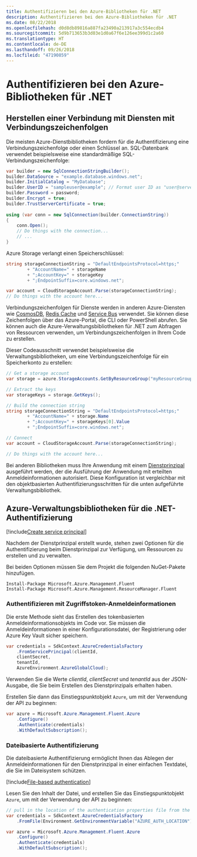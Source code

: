 ```yaml
---
title: Authentifizieren bei den Azure-Bibliotheken für .NET
description: Authentifizieren bei den Azure-Bibliotheken für .NET
ms.date: 08/22/2018
ms.openlocfilehash: d0d8db89816a887fa23490a213917a3c554ecdb4
ms.sourcegitcommit: 5d9b713653b3d03e1d0a67f6e126ee399d1c2a60
ms.translationtype: HT
ms.contentlocale: de-DE
ms.lasthandoff: 09/26/2018
ms.locfileid: "47190859"
---
```

# <a name="authenticate-with-the-azure-libraries-for-net"></a>Authentifizieren bei den Azure-Bibliotheken für .NET

## <a name="connect-to-services-with-connection-strings"></a>Herstellen einer Verbindung mit Diensten mit Verbindungszeichenfolgen

Die meisten Azure-Dienstbibliotheken fordern für die Authentifizierung eine Verbindungszeichenfolge oder einen Schlüssel an. SQL-Datenbank verwendet beispielsweise eine standardmäßige SQL-Verbindungszeichenfolge:

```csharp
var builder = new SqlConnectionStringBuilder();
builder.DataSource = "example.database.windows.net";
builder.InitialCatalog = "MyDatabase";
builder.UserID = "sampleuser@example"; // Format user ID as "user@server"
builder.Password = password;
builder.Encrypt = true;
builder.TrustServerCertificate = true;
                
using (var conn = new SqlConnection(builder.ConnectionString))
{
    conn.Open();
    // Do things with the connection...
    // ...
}
```

Azure Storage verlangt einen Speicherschlüssel:

```csharp
string storageConnectionString = "DefaultEndpointsProtocol=https;"
        + "AccountName=" + storageName
        + ";AccountKey=" + storageKey
        + ";EndpointSuffix=core.windows.net";

var account = CloudStorageAccount.Parse(storageConnectionString);
// Do things with the account here...
```

Verbindungszeichenfolgen für Dienste werden in anderen Azure-Diensten wie [CosmosDB](/azure/documentdb/documentdb-dotnet-application#a-nametoc395637769astep-5-wiring-up-azure-cosmos-db), [Redis Cache](/azure/redis-cache/cache-dotnet-how-to-use-azure-redis-cache) und [Service Bus](/azure/service-bus-messaging/service-bus-dotnet-get-started-with-queues) verwendet. Sie können diese Zeichenfolgen über das Azure-Portal, die CLI oder PowerShell abrufen.  Sie können auch die Azure-Verwaltungsbibliotheken für .NET zum Abfragen von Ressourcen verwenden, um Verbindungszeichenfolgen in Ihrem Code zu erstellen. 

Dieser Codeausschnitt verwendet beispielsweise die Verwaltungsbibliotheken, um eine Verbindungszeichenfolge für ein Speicherkonto zu erstellen:

```csharp
// Get a storage account
var storage = azure.StorageAccounts.GetByResourceGroup("myResourceGroup", "myStorageAccount");

// Extract the keys
var storageKeys = storage.GetKeys();

// Build the connection string
string storageConnectionString = "DefaultEndpointsProtocol=https;"
        + "AccountName=" + storage.Name
        + ";AccountKey=" + storageKeys[0].Value
        + ";EndpointSuffix=core.windows.net";

// Connect
var account = CloudStorageAccount.Parse(storageConnectionString);

// Do things with the account here...
```

Bei anderen Bibliotheken muss Ihre Anwendung mit einem [Dienstprinzipal](https://docs.microsoft.com/azure/active-directory/develop/active-directory-application-objects) ausgeführt werden, der die Ausführung der Anwendung mit erteilten Anmeldeinformationen autorisiert. Diese Konfiguration ist vergleichbar mit den objektbasierten Authentifizierungsschritten für die unten aufgeführte Verwaltungsbibliothek.

## <a name="mgmt-auth"></a>Azure-Verwaltungsbibliotheken für die .NET-Authentifizierung

[!include[Create service principal](includes/create-sp.md)]

Nachdem der Dienstprinzipal erstellt wurde, stehen zwei Optionen für die Authentifizierung beim Dienstprinzipal zur Verfügung, um Ressourcen zu erstellen und zu verwalten.

Bei beiden Optionen müssen Sie dem Projekt die folgenden NuGet-Pakete hinzufügen.

```
Install-Package Microsoft.Azure.Management.Fluent
Install-Package Microsoft.Azure.Management.ResourceManager.Fluent
```

### <a name="authenticate-with-token-credentials"></a>Authentifizieren mit Zugriffstoken-Anmeldeinformationen

Die erste Methode sieht das Erstellen des tokenbasierten Anmeldeinformationsobjekts im Code vor.  Sie müssen die Anmeldeinformationen in einer Konfigurationsdatei, der Registrierung oder Azure Key Vault sicher speichern.

```csharp
var credentials = SdkContext.AzureCredentialsFactory
    .FromServicePrincipal(clientId,
    clientSecret,
    tenantId, 
    AzureEnvironment.AzureGlobalCloud);
```

Verwenden Sie die Werte *clientId*, *clientSecret* und *tenantId* aus der JSON-Ausgabe, die Sie beim Erstellen des Dienstprinzipals erhalten haben.

Erstellen Sie dann das Einstiegspunktobjekt `Azure`, um mit der Verwendung der API zu beginnen:

```csharp
var azure = Microsoft.Azure.Management.Fluent.Azure
    .Configure()
    .Authenticate(credentials)
    .WithDefaultSubscription();
```

### <a name="mgmt-file"></a>Dateibasierte Authentifizierung

Die dateibasierte Authentifizierung ermöglicht Ihnen das Ablegen der Anmeldeinformationen für den Dienstprinzipal in einer einfachen Textdatei, die Sie im Dateisystem schützen.

[!include[File-based authentication](includes/file-based-auth.md)]

Lesen Sie den Inhalt der Datei, und erstellen Sie das Einstiegspunktobjekt `Azure`, um mit der Verwendung der API zu beginnen:

```csharp
// pull in the location of the authentication properties file from the environment 
var credentials = SdkContext.AzureCredentialsFactory
    .FromFile(Environment.GetEnvironmentVariable("AZURE_AUTH_LOCATION"));

var azure = Microsoft.Azure.Management.Fluent.Azure
    .Configure()
    .Authenticate(credentials)
    .WithDefaultSubscription();
```
